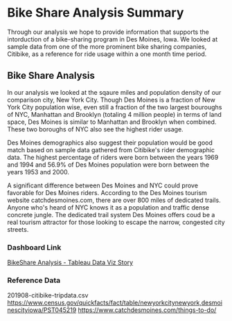 # Bike Share Analysis Summary

Through our analysis we hope to provide information that supports the intorduction of a bike-sharing program in Des Moines, Iowa. We looked at sample data from one of the more prominent bike sharing companies, Citibike, as a reference for ride usage within a one month time period.

## Bike Share Analysis
In our analysis we looked at the sqaure miles and population density of our comparison city, New York City. Though Des Moines is a fraction of New York City population wise, even still a fraction of the two largest bouroughs of NYC, Manhattan and Brooklyn (totaling 4 million people) in terms of land space, Des Moines is similar to Manhattan and Brooklyn when combined. These two boroughs of NYC also see the highest rider usage.

Des Moines demographics also suggest their population would be good match based on sample data gathered from Citibike's rider demographic data. The highest percentage of riders were born between the years 1969 and 1994 and 56.9% of Des Moines population were born between the years 1953 and 2000. 

A significant difference between Des Moines and NYC could prove favorable for Des Moines riders. According to the Des Moines tourism website catchdesmoines.com, there are over 800 miles of dedicated trails. Anyone who's heard of NYC knows it as a population and traffic dense concrete jungle. The dedicated trail system Des Moines offers coud be a real tourism attractor for those looking to escape the narrow, congested city streets.

### Dashboard Link
[BikeShare Analysis - Tableau Data Viz Story](https://public.tableau.com/views/BikeShareAnalytics_15838090197880/Story1?:display_count=y&:origin=viz_share_link "BikeShare Analysis")

### Reference Data
201908-citibike-tripdata.csv
https://www.census.gov/quickfacts/fact/table/newyorkcitynewyork,desmoinescityiowa/PST045219
https://www.catchdesmoines.com/things-to-do/

